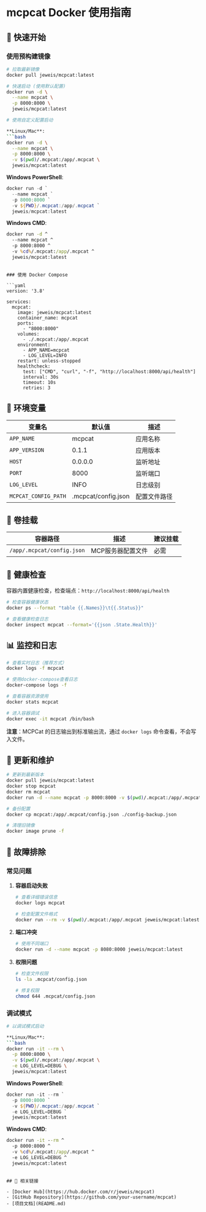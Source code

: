 # mcpcat Docker 使用指南

## 🚀 快速开始

### 使用预构建镜像

```bash
# 拉取最新镜像
docker pull jeweis/mcpcat:latest

# 快速启动 (使用默认配置)
docker run -d \
  --name mcpcat \
  -p 8000:8000 \
  jeweis/mcpcat:latest

# 使用自定义配置启动

**Linux/Mac**:
```bash
docker run -d \
  --name mcpcat \
  -p 8000:8000 \
  -v $(pwd)/.mcpcat:/app/.mcpcat \
  jeweis/mcpcat:latest
```

**Windows PowerShell**:
```powershell
docker run -d `
  --name mcpcat `
  -p 8000:8000 `
  -v ${PWD}/.mcpcat:/app/.mcpcat `
  jeweis/mcpcat:latest
```

**Windows CMD**:
```cmd
docker run -d ^
  --name mcpcat ^
  -p 8000:8000 ^
  -v %cd%/.mcpcat:/app/.mcpcat ^
  jeweis/mcpcat:latest
```
```

### 使用 Docker Compose

```yaml
version: '3.8'

services:
  mcpcat:
    image: jeweis/mcpcat:latest
    container_name: mcpcat
    ports:
      - "8000:8000"
    volumes:
      - ./.mcpcat:/app/.mcpcat
    environment:
      - APP_NAME=mcpcat
      - LOG_LEVEL=INFO
    restart: unless-stopped
    healthcheck:
      test: ["CMD", "curl", "-f", "http://localhost:8000/api/health"]
      interval: 30s
      timeout: 10s
      retries: 3
```

## 🔧 环境变量

| 变量名 | 默认值 | 描述 |
|--------|--------|------|
| `APP_NAME` | mcpcat | 应用名称 |
| `APP_VERSION` | 0.1.1 | 应用版本 |
| `HOST` | 0.0.0.0 | 监听地址 |
| `PORT` | 8000 | 监听端口 |
| `LOG_LEVEL` | INFO | 日志级别 |
| `MCPCAT_CONFIG_PATH` | .mcpcat/config.json | 配置文件路径 |

## 📁 卷挂载

| 容器路径 | 描述 | 建议挂载 |
|----------|------|----------|
| `/app/.mcpcat/config.json` | MCP服务器配置文件 | 必需 |

## 🏥 健康检查

容器内置健康检查，检查端点：`http://localhost:8000/api/health`

```bash
# 检查容器健康状态
docker ps --format "table {{.Names}}\t{{.Status}}"

# 查看健康检查日志
docker inspect mcpcat --format='{{json .State.Health}}'
```

## 📊 监控和日志

```bash
# 查看实时日志（推荐方式）
docker logs -f mcpcat

# 使用docker-compose查看日志
docker-compose logs -f

# 查看容器资源使用
docker stats mcpcat

# 进入容器调试
docker exec -it mcpcat /bin/bash
```

**注意**：MCPCat 的日志输出到标准输出流，通过 `docker logs` 命令查看，不会写入文件。

## 🔄 更新和维护

```bash
# 更新到最新版本
docker pull jeweis/mcpcat:latest
docker stop mcpcat
docker rm mcpcat
docker run -d --name mcpcat -p 8000:8000 -v $(pwd)/.mcpcat:/app/.mcpcat jeweis/mcpcat:latest

# 备份配置
docker cp mcpcat:/app/.mcpcat/config.json ./config-backup.json

# 清理旧镜像
docker image prune -f
```

## 🐛 故障排除

### 常见问题

1. **容器启动失败**
   ```bash
   # 查看详细错误信息
   docker logs mcpcat
   
   # 检查配置文件格式
   docker run --rm -v $(pwd)/.mcpcat:/app/.mcpcat jeweis/mcpcat:latest python -c "import json; json.load(open('/app/.mcpcat/config.json'))"
   ```

2. **端口冲突**
   ```bash
   # 使用不同端口
   docker run -d --name mcpcat -p 8080:8000 jeweis/mcpcat:latest
   ```

3. **权限问题**
   ```bash
   # 检查文件权限
   ls -la .mcpcat/config.json
   
   # 修复权限
   chmod 644 .mcpcat/config.json
   ```

### 调试模式

```bash
# 以调试模式启动

**Linux/Mac**:
```bash
docker run -it --rm \
  -p 8000:8000 \
  -v $(pwd)/.mcpcat:/app/.mcpcat \
  -e LOG_LEVEL=DEBUG \
  jeweis/mcpcat:latest
```

**Windows PowerShell**:
```powershell
docker run -it --rm `
  -p 8000:8000 `
  -v ${PWD}/.mcpcat:/app/.mcpcat `
  -e LOG_LEVEL=DEBUG `
  jeweis/mcpcat:latest
```

**Windows CMD**:
```cmd
docker run -it --rm ^
  -p 8000:8000 ^
  -v %cd%/.mcpcat:/app/.mcpcat ^
  -e LOG_LEVEL=DEBUG ^
  jeweis/mcpcat:latest
```
```

## 🔗 相关链接

- [Docker Hub](https://hub.docker.com/r/jeweis/mcpcat)
- [GitHub Repository](https://github.com/your-username/mcpcat)
- [项目文档](README.md)